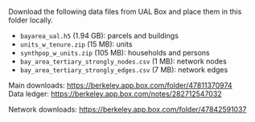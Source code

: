 Download the following data files from UAL Box and place them in this folder locally.

- `bayarea_ual.h5` (1.94 GB): parcels and buildings
- `units_w_tenure.zip` (15 MB): units
- `synthpop_w_units.zip` (105 MB): households and persons
- `bay_area_tertiary_strongly_nodes.csv` (1 MB): network nodes
- `bay_area_tertiary_strongly_edges.csv` (7 MB): network edges

Main downloads: https://berkeley.app.box.com/folder/47811370974  
Data ledger: https://berkeley.app.box.com/notes/282712547032

Network downloads: https://berkeley.app.box.com/folder/47842591037